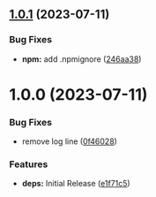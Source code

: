 ## [1.0.1](https://github.com/hirasawaau/nest-firebase/compare/v1.0.0...v1.0.1) (2023-07-11)


### Bug Fixes

* **npm:** add .npmignore ([246aa38](https://github.com/hirasawaau/nest-firebase/commit/246aa38cb258cc2b96881a808a76aa3731370202))

# 1.0.0 (2023-07-11)


### Bug Fixes

* remove log line ([0f46028](https://github.com/hirasawaau/nest-firebase/commit/0f4602867efc334c93f9d8c6008e5ab16d9c6026))


### Features

* **deps:** Initial Release ([e1f71c5](https://github.com/hirasawaau/nest-firebase/commit/e1f71c5d1ba0bc9eb3cea05d35c5ebddca390c7a))
